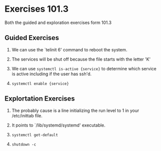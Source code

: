 # Exercises 101.3

Both the guided and exploration exercises form 101.3

## Guided Exercises

1. We can use the `telinit 6' command to reboot the system.

2. The services will be shut off because the file starts with the letter 'K'

3. We can use `systemctl is-active {service}` to determine which service is active including if the user has ssh'd.

4. `systemctl enable {service}`

## Explortation Exercises

1. The probably cause is a line initializing the run level to 1 in your /etc/inittab file.

2. It points to `/lib/systemd/systemd' executable.

3. `systemctl get-default`

4. `shutdown -c`
